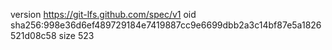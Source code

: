 version https://git-lfs.github.com/spec/v1
oid sha256:998e36d6ef489729184e7419887cc9e6699dbb2a3c14bf87e5a1826521d08c58
size 523
